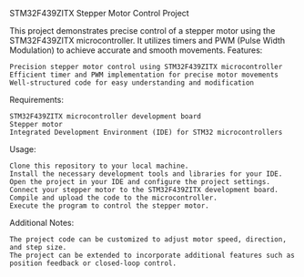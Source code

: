 STM32F439ZITX Stepper Motor Control Project

This project demonstrates precise control of a stepper motor using the STM32F439ZITX microcontroller. It utilizes timers and PWM (Pulse Width Modulation) to achieve accurate and smooth movements.
Features:

    Precision stepper motor control using STM32F439ZITX microcontroller
    Efficient timer and PWM implementation for precise motor movements
    Well-structured code for easy understanding and modification

Requirements:

    STM32F439ZITX microcontroller development board
    Stepper motor
    Integrated Development Environment (IDE) for STM32 microcontrollers

Usage:

    Clone this repository to your local machine.
    Install the necessary development tools and libraries for your IDE.
    Open the project in your IDE and configure the project settings.
    Connect your stepper motor to the STM32F439ZITX development board.
    Compile and upload the code to the microcontroller.
    Execute the program to control the stepper motor.

Additional Notes:

    The project code can be customized to adjust motor speed, direction, and step size.
    The project can be extended to incorporate additional features such as position feedback or closed-loop control.
